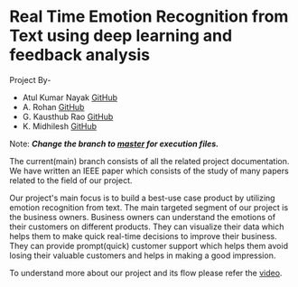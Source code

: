 # Real Time Emotion Recognition from Text using deep learning and feedback analysis
Project By-
* Atul Kumar Nayak [GitHub](https://github.com/aTul-07kn)
* A. Rohan [GitHub](https://github.com/rohu2504)
* G. Kausthub Rao [GitHub](https://github.com/KausthubProjectSpace)
* K. Midhilesh [GitHub](https://github.com/Midhilesh13)
  
Note: ***Change the branch to [master](https://github.com/aTul-07kn/Real-Time-Emotion-Detection-from-Text/tree/master) for execution files.***

The current(main) branch consists of all the related project documentation. We have written an IEEE paper which consists of the study of many papers related to the field of our project.  

Our project's main focus is to build a best-use case product by utilizing emotion recognition from text. The main targeted segment of our project is the business owners. Business owners can understand the emotions of their customers on different products. They can visualize their data which helps them to make quick real-time decisions to improve their business. They can provide prompt(quick) customer support which helps them avoid losing their valuable customers and helps in making a good impression.      

To understand more about our project and its flow please refer the [video](https://drive.google.com/file/d/1uj6K0J6krWBmYUUKhCSD40tQa7vDX9eg/view?usp=sharing).
